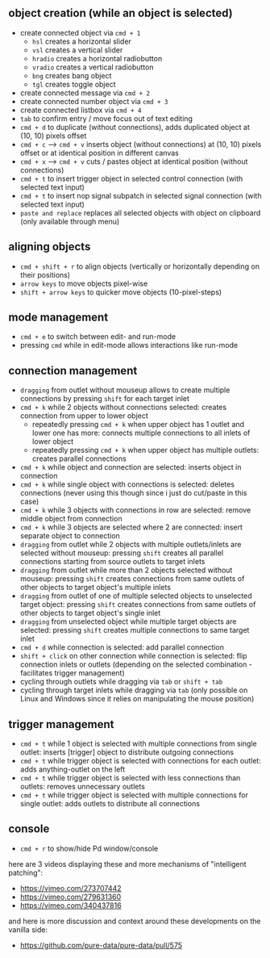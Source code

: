 ## object creation (while an object is selected)
* create connected object via `cmd + 1`
  * `hsl` creates a horizontal slider
  * `vsl` creates a vertical slider
  * `hradio` creates a horizontal radiobutton
  * `vradio` creates a vertical radiobutton
  * `bng` creates bang object
  * `tgl` creates toggle object
* create connected message via `cmd + 2`
* create connected number object via `cmd + 3`
* create connected listbox via `cmd + 4`
* `tab` to confirm entry / move focus out of text editing
* `cmd + d` to duplicate (without connections), adds duplicated object at (10, 10) pixels offset
* `cmd + c` --> `cmd + v` inserts object (without connections) at (10, 10) pixels offset or at identical position in different canvas
* `cmd + x` --> `cmd + v` cuts / pastes object at identical position (without connections)
* `cmd + t` to insert trigger object in selected control connection (with selected text input)
* `cmd + t` to insert nop signal subpatch in selected signal connection (with selected text input)
* `paste and replace` replaces all selected objects with object on clipboard (only available through menu)

## aligning objects
* `cmd + shift + r` to align objects (vertically or horizontally depending on their positions)
* `arrow keys` to move objects pixel-wise
* `shift + arrow keys` to quicker move objects (10-pixel-steps)

## mode management
* `cmd + e` to switch between edit- and run-mode
* pressing `cmd` while in edit-mode allows interactions like run-mode

## connection management
* `dragging` from outlet without mouseup allows to create multiple connections by pressing `shift` for each target inlet
* `cmd + k` while 2 objects without connections selected: creates connection from upper to lower object
  * repeatedly pressing `cmd + k` when upper object has 1 outlet and lower one has more: connects multiple connections to all inlets of lower object
  * repeatedly pressing `cmd + k` when upper object has multiple outlets: creates parallel connections
* `cmd + k` while object and connection are selected: inserts object in connection
* `cmd + k` while single object with connections is selected: deletes connections (never using this though since i just do cut/paste in this case)
* `cmd + k` while 3 objects with connections in row are selected: remove middle object from connection
* `cmd + k` while 3 objects are selected where 2 are connected: insert separate object to connection
* `dragging` from outlet while 2 objects with multiple outlets/inlets are selected without mouseup: pressing `shift` creates all parallel connections starting from source outlets to target inlets
* `dragging` from outlet while more than 2 objects selected without mouseup: pressing `shift` creates connections from same outlets of other objects to target object's multiple inlets
* `dragging` from outlet of one of multiple selected objects to unselected target object: pressing `shift` creates connections from same outlets of other objects to target object's single inlet
* `dragging` from unselected object while multiple target objects are selected: pressing `shift` creates multiple connections to same target inlet
* `cmd + d` while connection is selected: add parallel connection
* `shift + click` on other connection while connection is selected: flip connection inlets or outlets (depending on the selected combination - facilitates trigger management)  
* cycling through outlets while dragging via `tab` or `shift + tab`
* cycling through target inlets while dragging via `tab` (only possible on Linux and Windows since it relies on manipulating the mouse position)

## trigger management
* `cmd + t` while 1 object is selected with multiple connections from single outlet: inserts [trigger] object to distribute outgoing connections
* `cmd + t` while trigger object is selected with connections for each outlet: adds anything-outlet on the left
* `cmd + t` while trigger object is selected with less connections than outlets: removes unnecessary outlets
* `cmd + t` while trigger object is selected with multiple connections for single outlet: adds outlets to distribute all connections

## console
* `cmd + r` to show/hide Pd window/console

here are 3 videos displaying these and more mechanisms of "intelligent patching":
* https://vimeo.com/273707442
* https://vimeo.com/279631360
* https://vimeo.com/340437816

and here is more discussion and context around these developments on the vanilla side:
* https://github.com/pure-data/pure-data/pull/575


